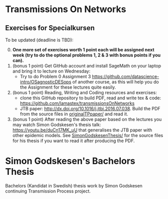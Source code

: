 # Transmissions On Networks

## Exercises for Specialkursen

To be updated (deadline is TBD):

0. **One more set of exercises worth 1 point each will be assigned next week (try to do the optional problems 1, 2 & 3 with bonus points if you can).**
1. (bonus 1 point) Get GitHub account and install SageMath on your laptop and bring it to lecture on Wednesday: 
    - Try to do Problem 0 Assignment 3 https://github.com/datascience-intro/OSagnosticDESops of another course, as this will help you do the Assignment for these lectures quite easily.
2. (bonus 1 point) Reading, Writing and Coding resources and exercises:
    - clone this GitHub repository to build PDF, read and write tex & code: https://github.com/lamastex/transmissionsOnNetworks
    - JTB paper: http://dx.doi.org/10.1016/j.jtbi.2016.07.038. Build the PDF from the source files in [originalTPpaper/](originalTPpaper/) and read it.
3. (bonus 1 point) After reading the above paper based on the lectures you may watch Simon Godskesen's thesis talk: https://youtu.be/duCn17MK_uU that generalises the JTB paper with other epidemic models. See [SimonGodskesenThesis/](SimonGodskesenThesis/) for the source files for his thesis if you want to read it after producing the PDF.


# Simon Godskesen's Bachelors Thesis
Bachelors (Kandidat in Swedish) thesis work by Simon Godskesen continuing Transmission Process project.
